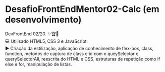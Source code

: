 # DesafioFrontEndMentor02-Calc (em desenvolvimento)
DevFrontEnd 02/20. ✨🏆🏃<br>💻 Utilisado HTML5, CSS 3 e JavaScript.<br>▶️ Criação da estilização, aplicação de conhecimento de flex-box, class, function, metodos de captura de class e id com o queySelector e querySelectorAll, reescrita do HTML e CSS, estruturas de repetição como if else e for, manipulação de listas.
